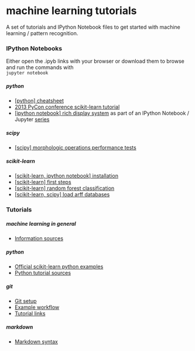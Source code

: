 machine learning tutorials
==========================

A set of tutorials and IPython Notebook files to get started with machine learning / pattern recognition.


### IPython Notebooks

Either open the .ipyb links with your browser or download them to browse and run the commands with <br/>
`jupyter notebook`

##### python
- [[python] cheatsheet](http://nbviewer.ipython.org/github/mamrehn/machine-learning-tutorials/blob/master/ipynb/[python]%20cheatsheet.ipynb)
- [2013 PyCon conference scikit-learn tutorial](https://github.com/jakevdp/sklearn_pycon2013)
- [[ipython notebook] rich display system](http://nbviewer.ipython.org/github/adrn/ipython/blob/nbconvert/examples/notebooks/Part%205%20-%20Rich%20Display%20System.ipynb) as part of an IPython Notebook / Jupyter [series](http://nbviewer.ipython.org/github/adrn/ipython/tree/nbconvert/examples/notebooks/)

##### scipy
- [[scipy] morphologic operations performance tests](http://nbviewer.ipython.org/github/mamrehn/machine-learning-tutorials/blob/master/ipynb/%5Bscipy%5D%20morphologic%20operations%20performance%20tests.ipynb)

##### scikit-learn
- [[scikit-learn, ipython notebook] installation](http://nbviewer.ipython.org/github/mamrehn/machine-learning-tutorials/blob/master/ipynb/[scikit-learn,%20ipython%20notebook]%20installation.ipynb)
- [[scikit-learn] first steps](http://nbviewer.ipython.org/github/mamrehn/machine-learning-tutorials/blob/master/ipynb/[scikit-learn]%20first%20steps.ipynb)
- [[scikit-learn] random forest classification](http://nbviewer.ipython.org/github/mamrehn/machine-learning-tutorials/blob/master/ipynb/[scikit-learn]%20random%20forest%20classification.ipynb)
- [[scikit-learn, scipy] load arff databases](http://nbviewer.ipython.org/github/mamrehn/machine-learning-tutorials/blob/master/ipynb/[scikit-learn,%20scipy]%20load%20arff%20databases.ipynb)

### Tutorials

##### machine learning in general
 - [Information sources](markdown/machine%20learning/[ML]%20information%20sources.md)

##### python
- [Official scikit-learn python examples](https://github.com/scikit-learn/scikit-learn/tree/master/examples)
- [Python tutorial sources](markdown/python/[Python]%20library%20tutorials.md)

##### git
 - [Git setup](markdown/git/setup-for-github.md)
 - [Example workflow](markdown/git/example-local-repository-basics.md)
 - [Tutorial links](markdown/git/tutorial-links.md)

##### markdown
- [Markdown syntax](https://github.com/adam-p/markdown-here/wiki/Markdown-Cheatsheet)
